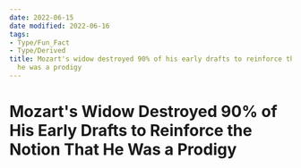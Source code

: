 ```yaml
---
date: 2022-06-15
date modified: 2022-06-16
tags:
- Type/Fun_Fact
- Type/Derived
title: Mozart's widow destroyed 90% of his early drafts to reinforce the notion that
  he was a prodigy
---
```


# Mozart's Widow Destroyed 90% of His Early Drafts to Reinforce the Notion That He Was a Prodigy
